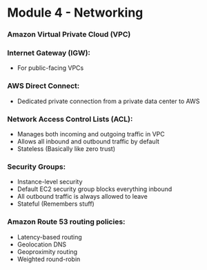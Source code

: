 # Module 4 - Networking

### Amazon Virtual Private Cloud (VPC)

### Internet Gateway (IGW):
- For public-facing VPCs

### AWS Direct Connect:
- Dedicated private connection from a private data center to AWS

### Network Access Control Lists (ACL):
- Manages both incoming and outgoing traffic in VPC
- Allows all inbound and outbound traffic by default
- Stateless (Basically like zero trust)

### Security Groups:
- Instance-level security
- Default EC2 security group blocks everything inbound
- All outbound traffic is always allowed to leave
- Stateful (Remembers stuff)

### Amazon Route 53 routing policies:
- Latency-based routing
- Geolocation DNS
- Geoproximity routing
- Weighted round-robin
